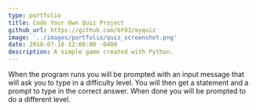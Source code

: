 ```yaml
---
type: portfolio
title: Code Your Own Quiz Project
github_url: https://github.com/bt93/myquiz
image: '../images/portfolio/quiz_screenshot.png'
date: 2018-07-16 12:00:00 -0400
description: A simple game created with Python. 
---
```

When the program runs you will be prompted with an input message that will ask you to type in a difficulty level. You will then get a statement and a prompt to type in the correct answer. When done you will be prompted to do a different level.